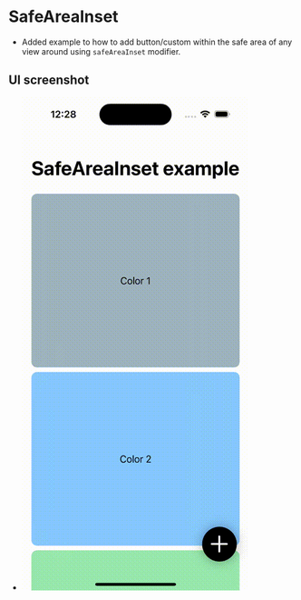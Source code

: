 #  SafeAreaInset

- Added example to how to add button/custom within the safe area of any view around using `safeAreaInset` modifier.

## UI screenshot
- ![SafeAreaInsetExample](./SafeAreaInsetExample.gif)
